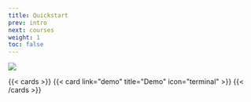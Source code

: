 ```yaml
---
title: Quickstart
prev: intro
next: courses
weight: 1
toc: false
---
```


![](/img/image.png)

{{< cards >}}
  {{< card link="demo" title="Demo" icon="terminal" >}}
{{< /cards >}}